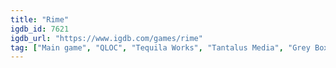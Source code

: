 ```yaml
---
title: "Rime"
igdb_id: 7621
igdb_url: "https://www.igdb.com/games/rime"
tag: ["Main game", "QLOC", "Tequila Works", "Tantalus Media", "Grey Box", "Six Foot", "Platform", "Puzzle", "Adventure", "Indie", "Single player", "Third person", "Action", "Fantasy", "Kids"]
---
```

